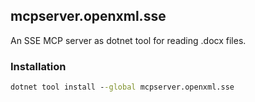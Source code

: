﻿## mcpserver.openxml.sse
An SSE MCP server as dotnet tool for reading .docx files.

### Installation
``` cmd
dotnet tool install --global mcpserver.openxml.sse
```